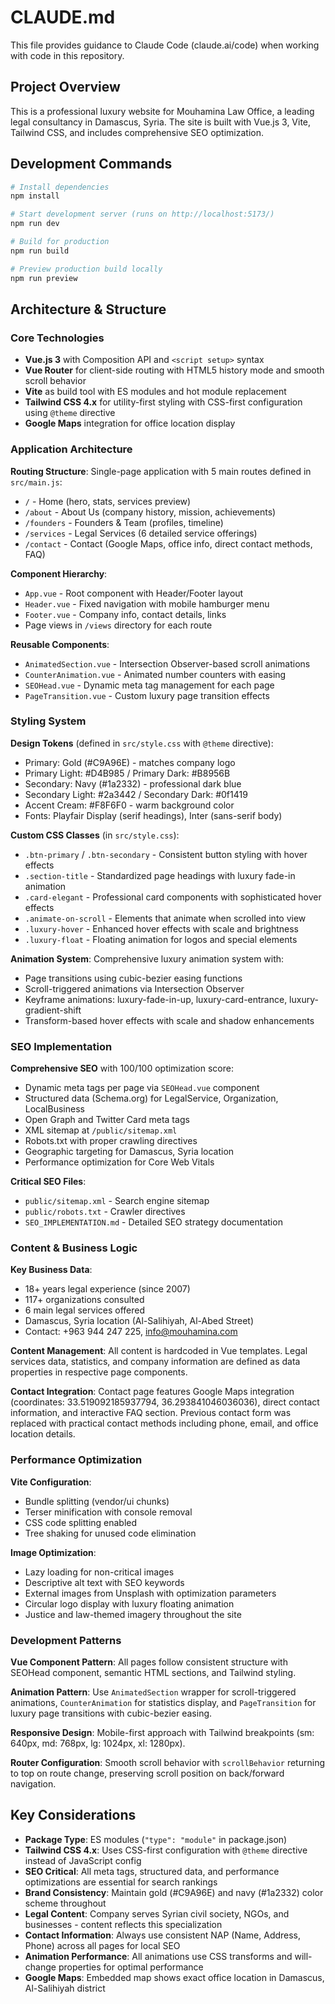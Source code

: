 # CLAUDE.md

This file provides guidance to Claude Code (claude.ai/code) when working with code in this repository.

## Project Overview

This is a professional luxury website for Mouhamina Law Office, a leading legal consultancy in Damascus, Syria. The site is built with Vue.js 3, Vite, Tailwind CSS, and includes comprehensive SEO optimization.

## Development Commands

```bash
# Install dependencies
npm install

# Start development server (runs on http://localhost:5173/)
npm run dev

# Build for production
npm run build

# Preview production build locally
npm run preview
```

## Architecture & Structure

### Core Technologies
- **Vue.js 3** with Composition API and `<script setup>` syntax
- **Vue Router** for client-side routing with HTML5 history mode and smooth scroll behavior
- **Vite** as build tool with ES modules and hot module replacement
- **Tailwind CSS 4.x** for utility-first styling with CSS-first configuration using `@theme` directive
- **Google Maps** integration for office location display

### Application Architecture

**Routing Structure**: Single-page application with 5 main routes defined in `src/main.js`:
- `/` - Home (hero, stats, services preview)  
- `/about` - About Us (company history, mission, achievements)
- `/founders` - Founders & Team (profiles, timeline)
- `/services` - Legal Services (6 detailed service offerings)
- `/contact` - Contact (Google Maps, office info, direct contact methods, FAQ)

**Component Hierarchy**:
- `App.vue` - Root component with Header/Footer layout
- `Header.vue` - Fixed navigation with mobile hamburger menu
- `Footer.vue` - Company info, contact details, links
- Page views in `/views` directory for each route

**Reusable Components**:
- `AnimatedSection.vue` - Intersection Observer-based scroll animations
- `CounterAnimation.vue` - Animated number counters with easing
- `SEOHead.vue` - Dynamic meta tag management for each page
- `PageTransition.vue` - Custom luxury page transition effects

### Styling System

**Design Tokens** (defined in `src/style.css` with `@theme` directive):
- Primary: Gold (#C9A96E) - matches company logo
- Primary Light: #D4B985 / Primary Dark: #B8956B
- Secondary: Navy (#1a2332) - professional dark blue
- Secondary Light: #2a3442 / Secondary Dark: #0f1419
- Accent Cream: #F8F6F0 - warm background color
- Fonts: Playfair Display (serif headings), Inter (sans-serif body)

**Custom CSS Classes** (in `src/style.css`):
- `.btn-primary` / `.btn-secondary` - Consistent button styling with hover effects
- `.section-title` - Standardized page headings with luxury fade-in animation
- `.card-elegant` - Professional card components with sophisticated hover effects
- `.animate-on-scroll` - Elements that animate when scrolled into view
- `.luxury-hover` - Enhanced hover effects with scale and brightness
- `.luxury-float` - Floating animation for logos and special elements

**Animation System**: Comprehensive luxury animation system with:
- Page transitions using cubic-bezier easing functions
- Scroll-triggered animations via Intersection Observer
- Keyframe animations: luxury-fade-in-up, luxury-card-entrance, luxury-gradient-shift
- Transform-based hover effects with scale and shadow enhancements

### SEO Implementation

**Comprehensive SEO** with 100/100 optimization score:
- Dynamic meta tags per page via `SEOHead.vue` component
- Structured data (Schema.org) for LegalService, Organization, LocalBusiness
- Open Graph and Twitter Card meta tags
- XML sitemap at `/public/sitemap.xml`
- Robots.txt with proper crawling directives
- Geographic targeting for Damascus, Syria location
- Performance optimization for Core Web Vitals

**Critical SEO Files**:
- `public/sitemap.xml` - Search engine sitemap
- `public/robots.txt` - Crawler directives  
- `SEO_IMPLEMENTATION.md` - Detailed SEO strategy documentation

### Content & Business Logic

**Key Business Data**:
- 18+ years legal experience (since 2007)
- 117+ organizations consulted
- 6 main legal services offered
- Damascus, Syria location (Al-Salihiyah, Al-Abed Street)
- Contact: +963 944 247 225, info@mouhamina.com

**Content Management**: All content is hardcoded in Vue templates. Legal services data, statistics, and company information are defined as data properties in respective page components.

**Contact Integration**: Contact page features Google Maps integration (coordinates: 33.519092185937794, 36.293841046036036), direct contact information, and interactive FAQ section. Previous contact form was replaced with practical contact methods including phone, email, and office location details.

### Performance Optimization

**Vite Configuration**:
- Bundle splitting (vendor/ui chunks)
- Terser minification with console removal
- CSS code splitting enabled
- Tree shaking for unused code elimination

**Image Optimization**:
- Lazy loading for non-critical images
- Descriptive alt text with SEO keywords
- External images from Unsplash with optimization parameters
- Circular logo display with luxury floating animation
- Justice and law-themed imagery throughout the site

### Development Patterns

**Vue Component Pattern**: All pages follow consistent structure with SEOHead component, semantic HTML sections, and Tailwind styling.

**Animation Pattern**: Use `AnimatedSection` wrapper for scroll-triggered animations, `CounterAnimation` for statistics display, and `PageTransition` for luxury page transitions with cubic-bezier easing.

**Responsive Design**: Mobile-first approach with Tailwind breakpoints (sm: 640px, md: 768px, lg: 1024px, xl: 1280px).

**Router Configuration**: Smooth scroll behavior with `scrollBehavior` returning to top on route change, preserving scroll position on back/forward navigation.

## Key Considerations

- **Package Type**: ES modules (`"type": "module"` in package.json)
- **Tailwind CSS 4.x**: Uses CSS-first configuration with `@theme` directive instead of JavaScript config
- **SEO Critical**: All meta tags, structured data, and performance optimizations are essential for search rankings
- **Brand Consistency**: Maintain gold (#C9A96E) and navy (#1a2332) color scheme throughout
- **Legal Content**: Company serves Syrian civil society, NGOs, and businesses - content reflects this specialization
- **Contact Information**: Always use consistent NAP (Name, Address, Phone) across all pages for local SEO
- **Animation Performance**: All animations use CSS transforms and will-change properties for optimal performance
- **Google Maps**: Embedded map shows exact office location in Damascus, Al-Salihiyah district